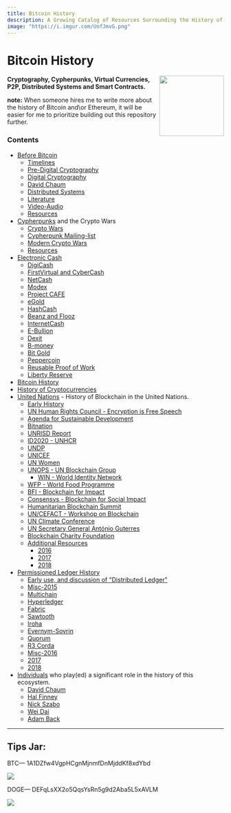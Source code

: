 ```yaml
---
title: Bitcoin History
description: A Growing Catalog of Resources Surrounding the History of Bitcoin.
image: "https://i.imgur.com/UnfJmvG.png"
---
```


# Bitcoin History
<a href="https://infominer.id"><img src="https://infominer.id/images/infominer.png" align="right" width="150" height="140"></a>
**Cryptography, Cypherpunks, Virtual Currencies, P2P, Distributed Systems and Smart Contracts.**

**note:** When someone hires me to write more about the history of Bitcoin and\or Ethereum, it will be easier for me to prioritize building out this repository further.

### Contents

* <a href="{{ site.rooturl }}/before-bitcoin">Before Bitcoin</a>
  * <a href="{{ site.rooturl }}/before-bitcoin#timelines-">Timelines</a>
  * <a href="{{ site.rooturl }}/before-bitcoin#pre-digital-cryptography-">Pre-Digital Cryptography</a>
  * <a href="{{ site.rooturl }}/before-bitcoin#digital-cryptography-">Digital Cryptography</a>
  * <a href="{{ site.rooturl }}/before-bitcoin#david-chaum-">David Chaum</a>
  * <a href="{{ site.rooturl }}/before-bitcoin#distributed-systems-">Distributed Systems</a>
  * <a href="{{ site.rooturl }}/before-bitcoin#literature-">Literature</a>
  * <a href="{{ site.rooturl }}/before-bitcoin#video-Audio-">Video-Audio</a>
  * <a href="{{ site.rooturl }}/before-bitcoin#resources-">Resources</a>
* <a href="{{ site.rooturl }}/before-bitcoin/cypherpunks.html">Cypherpunks</a> and the Crypto Wars
  * <a href="{{ site.rooturl }}/before-bitcoin/cypherpunks.html#crypto-wars-">Crypto Wars</a>
  * <a href="{{ site.rooturl }}/before-bitcoin/cypherpunks.html#cypherpunk-mailinglist-">Cypherpunk Mailing-list</a>
  * <a href="{{ site.rooturl }}/before-bitcoin/cypherpunks.html#modern-crypto-wars-">Modern Crypto Wars</a>
  * <a href="{{ site.rooturl }}/before-bitcoin/cypherpunks.html#resources-">Resources</a>
* <a href="{{ site.rooturl }}/before-bitcoin/electronic-cash.html">Electronic Cash</a>
  * <a href="{{ site.rooturl }}/before-bitcoin/electronic-cash.html#digicash-">DigiCash</a>
  * <a href="{{ site.rooturl }}/before-bitcoin/electronic-cash.html#firstvirtual-and-cybercash-">FirstVirtual and CyberCash</a>
  * <a href="{{ site.rooturl }}/before-bitcoin/electronic-cash.html#netcash-">NetCash</a>
  * <a href="{{ site.rooturl }}/before-bitcoin/electronic-cash.html#modex-">Modex</a>
  * <a href="{{ site.rooturl }}/before-bitcoin/electronic-cash.html#project-caf%C3%A9-">Project CAFE</a>
  * <a href="{{ site.rooturl }}/before-bitcoin/electronic-cash.html#egold-">eGold</a>
  * <a href="{{ site.rooturl }}/before-bitcoin/electronic-cash.html#hashcash-">HashCash</a>
  * <a href="{{ site.rooturl }}/before-bitcoin/electronic-cash.html#beenz-and-flooz-">Beanz and Flooz</a>
  * <a href="{{ site.rooturl }}/before-bitcoin/electronic-cash.html#internetcash-">InternetCash</a>
  * <a href="{{ site.rooturl }}/before-bitcoin/electronic-cash.html#e-bullion-">E-Bullion</a>
  * <a href="{{ site.rooturl }}/before-bitcoin/electronic-cash.html#dexit-">Dexit</a>
  * <a href="{{ site.rooturl }}/before-bitcoin/electronic-cash.html#b-money-">B-money</a>
  * <a href="{{ site.rooturl }}/before-bitcoin/electronic-cash.html#bit-gold-">Bit Gold</a>
  * <a href="{{ site.rooturl }}/before-bitcoin/electronic-cash.html#peppercoin-">Peppercoin</a>
  * <a href="{{ site.rooturl }}/before-bitcoin/electronic-cash.html#reusable-proof-of-work-">Reusable Proof of Work</a>
  * <a href="{{ site.rooturl }}/before-bitcoin/electronic-cash.html#liberty-reserve-">Liberty Reserve</a>
* <a href="{{ site.url }}/bitcoin-history.html">Bitcoin History</a> 
* <a href="{{ site.url }}/cryptocurrencies.html">History of Cryptocurrencies</a>
* <a href="{{ site.url }}/UnitedNations.html">United Nations</a> - History of Blockchain in the United Nations.
  * <a href="{{ site.url }}/UnitedNations.html#early-history-">Early History</a>
  * <a href="{{ site.url }}/UnitedNations.html#un-human-rights-council---encryption-is-free-speech-">UN Human Rights Council - Encryption is Free Speech</a>
  * <a href="{{ site.url }}/UnitedNations.html#agenda-for-sustainable-development-">Agenda for Sustainable Development</a>
  * <a href="{{ site.url }}/UnitedNations.html#bitnation-">Bitnation</a>
  * <a href="{{ site.url }}/UnitedNations.html#unrisd-report-">UNRISD Report</a>
  * <a href="{{ site.url }}/UnitedNations.html#id2020---unhcr-">ID2020 - UNHCR</a>
  * <a href="{{ site.url }}/UnitedNations.html#undp-">UNDP</a>
  * <a href="{{ site.url }}/UnitedNations.html#unicef-">UNICEF</a>
  * <a href="{{ site.url }}/UnitedNations.html#un-women-">UN Women</a>
  * <a href="{{ site.url }}/UnitedNations.html#unops---un-blockchain-group-">UNOPS - UN Blockchain Group</a>
    * <a href="{{ site.url }}/UnitedNations.html#win---world-identity-network-">WIN - World Identity Network</a>  
  * <a href="{{ site.url }}/UnitedNations.html#wfp---world-food-programme-">WFP - World Food Programme</a>
  * <a href="{{ site.url }}/UnitedNations.html#bfi---blockchain-for-impact">BFI - Blockchain for Impact</a>
  * <a href="{{ site.url }}/UnitedNations.html#consensys---blockchain-for-social-impact">Consensys - Blockchain for Social Impact</a>
  * <a href="{{ site.url }}/UnitedNations.html#humanitarian-blockchain-summit-">Humanitarian Blockchain Summit</a>
  * <a href="{{ site.url }}/UnitedNations.html#un-cefact---workshop-on-blockchain-">UN/CEFACT - Workshop on Blockchain</a>
  * <a href="{{ site.url }}/UnitedNations.html#un-climate-conference-">UN Climate Conference</a>
  * <a href="{{ site.url }}/UnitedNations.html#un-secretary-general-antónio-guterres-">UN Secretary General António Guterres</a>
  * <a href="{{ site.url }}/UnitedNations.html#blockchain-charity-foundation-">Blockchain Charity Foundation</a>
  * <a href="{{ site.url }}/UnitedNations.html#additional-resources-">Additional Resources</a>
    * <a href="{{ site.url }}/UnitedNations.html#2016-">2016</a>
    * <a href="{{ site.url }}/UnitedNations.html#2017-">2017</a>
    * <a href="{{ site.url }}/UnitedNations.html#2018-">2018</a>
* <a href="{{ site.url }}/DLT/permissioned.html">Permissioned Ledger History</a>
  * <a href="{{ site.url }}/DLT/permissioned.html#early-use-and-discussion-of-distributed-ledger-">Early use, and discussion of "Distributed Ledger"</a>
  * <a href="{{ site.url }}/DLT/permissioned.html#misc-2015-">Misc-2015</a>
  * <a href="{{ site.url }}/DLT/permissioned.html#multichain-">Multichain</a>
  * <a href="{{ site.url }}/DLT/permissioned.html#hyperledger-">Hyperledger</a>
  * <a href="{{ site.url }}/DLT/permissioned.html#fabric-">Fabric</a>
  * <a href="{{ site.url }}/DLT/permissioned.html#sawtooth-">Sawtooth</a>
  * <a href="{{ site.url }}/DLT/permissioned.html#iroha-">Iroha</a>
  * <a href="{{ site.url }}/DLT/permissioned.html#evernym-sovrin-">Evernym-Sovrin</a>
  * <a href="{{ site.url }}/DLT/permissioned.html#quorum-">Quorum</a>
  * <a href="{{ site.url }}/DLT/permissioned.html#r3---corda-">R3 Corda</a>
  * <a href="{{ site.url }}/DLT/permissioned.html#misc-2016-">Misc-2016</a>
  * <a href="{{ site.url }}/DLT/permissioned.html#2017-">2017</a>
  * <a href="{{ site.url }}/DLT/permissioned.html#2018-">2018</a>
* <a href="{{ site.url }}/people">Individuals</a> who play(ed) a significant role in the history of this ecosystem.
  * <a href="{{ site.url }}/people/david-chaum.html">David Chaum</a>
  * <a href="{{ site.url }}/people/hal-finney.html">Hal Finney</a>
  * <a href="{{ site.url }}/people/nick-szabo.html">Nick Szabo</a>
  * <a href="{{ site.url }}/people/wei-dai.html">Wei Dai</a>
  * <a href="{{ site.url }}/people/adam-back.html">Adam Back</a>

---

## Tips Jar:

BTC— 1A1DZfw4VgpHCgnMjnmfDnMjddKf8xdYbd

![](https://imgur.com/yXLLm9Bl.png) 

DOGE— DEFqLsXX2o5QqsYsRn5g9d2Aba5L5xAVLM

![](https://i.imgur.com/0zBLoUP.png) 

